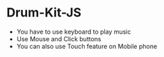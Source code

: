 # Drum-Kit-JS

- You have to use keyboard to play music
- Use Mouse and Click buttons
- You can also use Touch feature on Mobile phone
